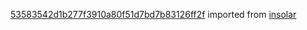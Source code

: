 [53583542d1b277f3910a80f51d7bd7b83126ff2f](https://github.com/insolar/insolar/commit/53583542d1b277f3910a80f51d7bd7b83126ff2f) imported from [insolar](https://github.com/insolar/insolar)
